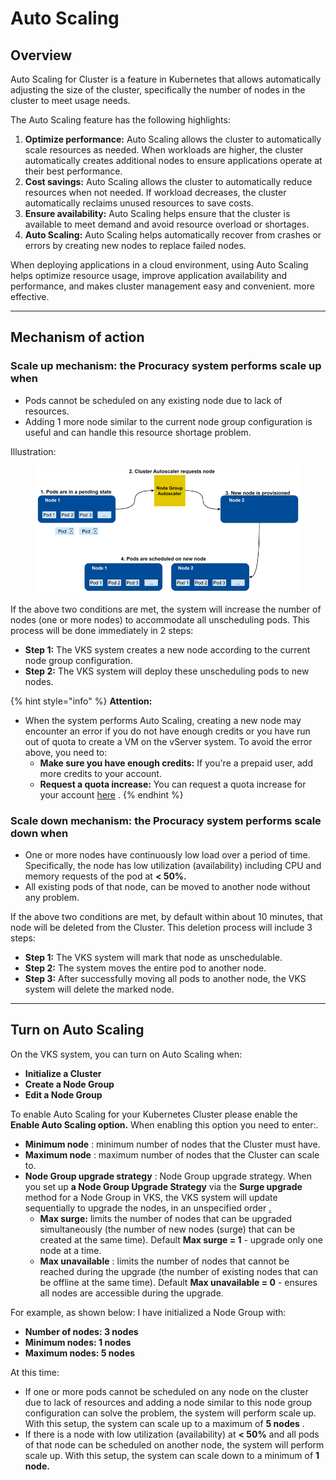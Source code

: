 # Auto Scaling

## Overview <a href="#tong-quan" id="tong-quan"></a>

Auto Scaling for Cluster is a feature in Kubernetes that allows automatically adjusting the size of the cluster, specifically the number of nodes in the cluster to meet usage needs.

The Auto Scaling feature has the following highlights:

1. **Optimize performance:** Auto Scaling allows the cluster to automatically scale resources as needed. When workloads are higher, the cluster automatically creates additional nodes to ensure applications operate at their best performance.
2. **Cost savings:** Auto Scaling allows the cluster to automatically reduce resources when not needed. If workload decreases, the cluster automatically reclaims unused resources to save costs.
3. **Ensure availability:** Auto Scaling helps ensure that the cluster is available to meet demand and avoid resource overload or shortages.
4. **Auto Scaling:** Auto Scaling helps automatically recover from crashes or errors by creating new nodes to replace failed nodes.

When deploying applications in a cloud environment, using Auto Scaling helps optimize resource usage, improve application availability and performance, and makes cluster management easy and convenient. more effective.

***

## Mechanism of action <a href="#co-che-hoat-dong" id="co-che-hoat-dong"></a>

### **Scale up mechanism: the Procuracy system performs scale up when**

* Pods cannot be scheduled on any existing node due to lack of resources.
* Adding 1 more node similar to the current node group configuration is useful and can handle this resource shortage problem.

Illustration:

<figure><img src="../../.gitbook/assets/image (37) (1).png" alt=""><figcaption></figcaption></figure>

If the above two conditions are met, the system will increase the number of nodes (one or more nodes) to accommodate all unscheduling pods. This process will be done immediately in 2 steps:

* **Step 1:** The VKS system creates a new node according to the current node group configuration.
* **Step 2:** The VKS system will deploy these unscheduling pods to new nodes.

{% hint style="info" %}
**Attention:**

* When the system performs Auto Scaling, creating a new node may encounter an error if you do not have enough credits or you have run out of quota to create a VM on the vServer system. To avoid the error above, you need to:
  * **Make sure you have enough credits:** If you're a prepaid user, add more credits to your account.
  * **Request a quota increase:** You can request a quota increase for your account [here](https://hcm-3.console.vngcloud.vn/vserver/limit) .
{% endhint %}

### **Scale down mechanism: the Procuracy system performs scale down when**

* One or more nodes have continuously low load over a period of time. Specifically, the node has low utilization (availability) including CPU and memory requests of the pod at **< 50%.**
* All existing pods of that node, can be moved to another node without any problem.

If the above two conditions are met, by default within about 10 minutes, that node will be deleted from the Cluster. This deletion process will include 3 steps:

* **Step 1:** The VKS system will mark that node as unschedulable.
* **Step 2:** The system moves the entire pod to another node.
* **Step 3:** After successfully moving all pods to another node, the VKS system will delete the marked node.

***

## **Turn on Auto Scaling** <a href="#autoscaling-batautoscaling" id="autoscaling-batautoscaling"></a>

On the VKS system, you can turn on Auto Scaling when:

* **Initialize a Cluster**
* **Create a Node Group**
* **Edit a Node Group**

To enable Auto Scaling for your Kubernetes Cluster please enable the **Enable Auto Scaling option.** When enabling this option you need to enter:.

* **Minimum node** : minimum number of nodes that the Cluster must have.
* **Maximum node** : maximum number of nodes that the Cluster can scale to.
* **Node Group upgrade strategy** : Node Group upgrade strategy. When you set up **a Node Group Upgrade Strategy** via the **Surge upgrade** method for a Node Group in VKS, the VKS system will update sequentially to upgrade the nodes, in an unspecified order [.](https://cloud.google.com/kubernetes-engine/docs/concepts/node-pool-upgrade-strategies.)
  * **Max surge:** limits the number of nodes that can be upgraded simultaneously (the number of new nodes (surge) that can be created at the same time). Default **Max surge = 1** - upgrade only one node at a time.
  * **Max unavailable** : limits the number of nodes that cannot be reached during the upgrade (the number of existing nodes that can be offline at the same time). Default **Max unavailable = 0** - ensures all nodes are accessible during the upgrade.

For example, as shown below: I have initialized a Node Group with:

* **Number of nodes: 3 nodes**
* **Minimum nodes: 1 nodes**
* **Maximum nodes: 5 nodes**

At this time:

* If one or more pods cannot be scheduled on any node on the cluster due to lack of resources and adding a node similar to this node group configuration can solve the problem, the system will perform scale up. With this setup, the system can scale up to a maximum of **5 nodes** .
* If there is a node with low utilization (availability) at **< 50%** and all pods of that node can be scheduled on another node, the system will perform scale up. With this setup, the system can scale down to a minimum of **1 node.**
